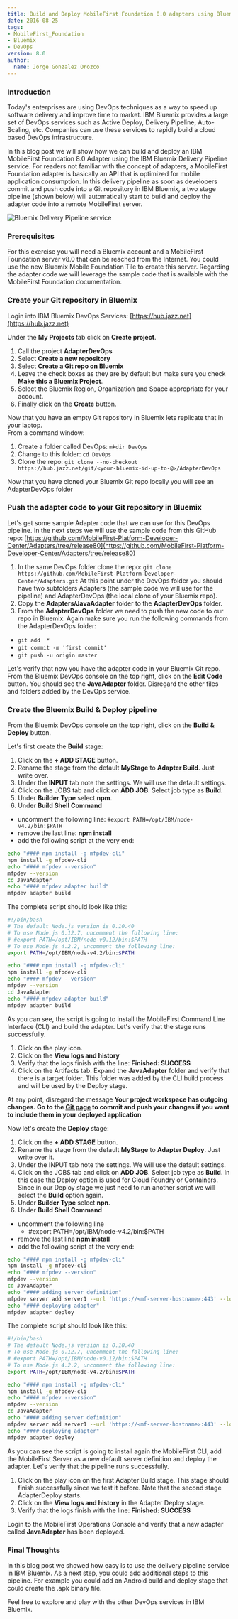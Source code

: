 ```yaml
---
title: Build and Deploy MobileFirst Foundation 8.0 adapters using Bluemix DevOps services
date: 2016-08-25
tags:
- MobileFirst_Foundation
- Bluemix
- DevOps
version: 8.0
author:
  name: Jorge Gonzalez Orozco
---
```


### Introduction
Today's enterprises are using DevOps techniques as a way to speed up software delivery and improve time to market. IBM Bluemix provides a large set of DevOps services such as Active Deploy, Delivery Pipeline, Auto-Scaling, etc. Companies can use these services to rapidly build a cloud based DevOps infrastructure.

In this blog post we will show how we can build and deploy an IBM MobileFirst Foundation 8.0 Adapter using the IBM Bluemix Delivery Pipeline service. For readers not familiar with the concept of adapters, a MobileFirst Foundation adapter is basically an API that is optimized for mobile application consumption. In this delivery pipeline as soon as developers commit and push code into a Git repository in IBM Bluemix, a two stage pipeline (shown below) will automatically start to build and deploy the adapter code into a remote MobileFirst server.

![Bluemix Delivery Pipeline service]({{site.baseurl}}/assets/blog/2016-08-25-mobilefirst-devops-in-bluemix/devops.png)

### Prerequisites
For this exercise you will need a Bluemix account and a MobileFirst Foundation server v8.0 that can be reached from the Internet. You could use the new Bluemix Mobile Foundation Tile to create this server. Regarding the adapter code we will leverage the sample code that is available with the MobileFirst Foundation documentation.

### Create your Git repository in Bluemix
Login into IBM Bluemix DevOps Services: [https://hub.jazz.net](https://hub.jazz.net)

Under the **My Projects** tab click on **Create project**.

1. Call the project **AdapterDevOps**
2. Select **Create a new repository**
3. Select **Create a Git repo on Bluemix**
4. Leave the check boxes as they are by default but make sure you check **Make this a Bluemix Project**.
5. Select the Bluemix Region, Organization and Space appropriate for your account.
6. Finally click on the **Create** button.

Now that you have an empty Git repository in Bluemix lets replicate that in your laptop.  
From a command window:

1. Create a folder called DevOps: `mkdir DevOps`
2. Change to this folder: `cd DevOps`
3. Clone the repo: `git clone --no-checkout https://hub.jazz.net/git/<your-bluemix-id-up-to-@>/AdapterDevOps`

Now that you have cloned your Bluemix Git repo locally you will see an AdapterDevOps folder

### Push the adapter code to your Git repository in Bluemix
Let's get some sample Adapter code that we can use for this DevOps pipeline. In the next steps we will use the sample code from this GitHub repo: [https://github.com/MobileFirst-Platform-Developer-Center/Adapters/tree/release80](https://github.com/MobileFirst-Platform-Developer-Center/Adapters/tree/release80)

1. In the same DevOps folder clone the repo: `git clone https://github.com/MobileFirst-Platform-Developer-Center/Adapters.git`
    At this point under the DevOps folder you should have two subfolders Adapters (the sample code we will use for the pipeline) and AdapterDevOps (the local clone of your Bluemix repo).
2. Copy the **Adapters/JavaAdapter** folder to the **AdapterDevOps** folder.
3. From the **AdapterDevOps** folder we need to push the new code to our repo in Bluemix. Again make sure you run the following commands from the AdapterDevOps folder:
  - `git add  *`
  - `git commit -m 'first commit'`
  - `git push -u origin master`

Let's verify that now you have the adapter code in your Bluemix Git repo. From the Bluemix DevOps console on the top right, click on the **Edit Code** button.   You should see the **JavaAdapter** folder. Disregard the other files and folders added by the DevOps service.

### Create the Bluemix Build &amp; Deploy pipeline
From the Bluemix DevOps console on the top right, click on the **Build &amp; Deploy** button.

Let's first create the **Build** stage:

1. Click on the **+ ADD STAGE** button.
2. Rename the stage from the default **MyStage** to **Adapter Build**. Just write over.
3. Under the **INPUT** tab note the settings. We will use the default settings.
4. Click on the JOBS tab and click on **ADD JOB**. Select job type as **Build**.
5. Under **Builder Type** select **npm**.
6. Under **Build Shell Command**
  - uncomment the following line: `#export PATH=/opt/IBM/node-v4.2/bin:$PATH`
  - remove the last line: **npm install**
  - add the following script at the very end:

```bash
echo "#### npm install -g mfpdev-cli"
npm install -g mfpdev-cli
echo "#### mfpdev --version"
mfpdev --version
cd JavaAdapter
echo "#### mfpdev adapter build"
mfpdev adapter build
```

The complete script should look like this:

```bash
#!/bin/bash
# The default Node.js version is 0.10.40
# To use Node.js 0.12.7, uncomment the following line:
# #export PATH=/opt/IBM/node-v0.12/bin:$PATH
# To use Node.js 4.2.2, uncomment the following line:
export PATH=/opt/IBM/node-v4.2/bin:$PATH

echo "#### npm install -g mfpdev-cli"
npm install -g mfpdev-cli
echo "#### mfpdev --version"
mfpdev --version
cd JavaAdapter
echo "#### mfpdev adapter build"
mfpdev adapter build
```

As you can see, the script is going to install the MobileFirst Command Line Interface (CLI) and build the adapter. Let's verify that the stage runs successfully.

1. Click on the play icon.
2. Click on the **View logs and history**
3. Verify that the logs finish with the line: **Finished: SUCCESS**
4. Click on the Artifacts tab. Expand the **JavaAdapter** folder and verify that there is a target folder. This folder was added by the CLI build process and will be used by the Deploy stage.

At any point, disregard the message **Your project workspace has outgoing changes. Go to the [Git page](https://hub.jazz.net/code/git/git-repository.html#/code/gitapi/clone/file/jorgego-OrionContent/jorgego%20%7C%20AdapterDevOps) to commit and push your changes if you want to include them in your deployed application**

Now let's create the **Deploy** stage:

1. Click on the **+ ADD STAGE** button.
2. Rename the stage from the default **MyStage** to **Adapter Deploy**. Just write over it.
3. Under the INPUT tab note the settings. We will use the default settings.
4. Click on the JOBS tab and click on **ADD JOB**. Select job type as **Build**. In this case the Deploy option is used for Cloud Foundry or Containers. Since in our Deploy stage we just need to run another script we will select the **Build** option again.
5. Under **Builder Type** select **npn**.
6. Under **Build Shell Command**
  - uncomment the following line
    - #export PATH=/opt/IBM/node-v4.2/bin:$PATH
  - remove the last line **npm install**
  - add the following script at the very end:

```bash
echo "#### npm install -g mfpdev-cli"
npm install -g mfpdev-cli
echo "#### mfpdev --version"
mfpdev --version
cd JavaAdapter
echo "#### adding server definition"
mfpdev server add server1 --url 'https://<mf-server-hostname>:443' --login '<username>' --password '<password>' --setdefault
echo "#### deploying adapter"
mfpdev adapter deploy
```


The complete script should look like this:

```bash
#!/bin/bash
# The default Node.js version is 0.10.40
# To use Node.js 0.12.7, uncomment the following line:
# #export PATH=/opt/IBM/node-v0.12/bin:$PATH
# To use Node.js 4.2.2, uncomment the following line:
export PATH=/opt/IBM/node-v4.2/bin:$PATH

echo "#### npm install -g mfpdev-cli"
npm install -g mfpdev-cli
echo "#### mfpdev --version"
mfpdev --version
cd JavaAdapter
echo "#### adding server definition"
mfpdev server add server1 --url 'https://<mf-server-hostname>:443' --login '<username>' --password '<password>' --setdefault
echo "#### deploying adapter"
mfpdev adapter deploy
```

As you can see the script is going to install again the MobileFirst CLI, add the MobileFirst Server as a new default server definition and deploy the adapter.   Let's verify that the pipeline runs successfully.

1. Click on the play icon on the first Adapter Build stage. This stage should finish successfully since we test it before. Note that the second stage AdapterDeploy starts.
2. Click on the **View logs and history** in the Adapter Deploy stage.
3. Verify that the logs finish with the line: **Finished: SUCCESS**

Login to the MobileFirst Operations Console and verify that a new adapter called **JavaAdapter** has been deployed.



### Final Thoughts
In this blog post we showed how easy is to use the delivery pipeline service in IBM Bluemix. As a next step, you could add additional steps to this pipeline.   For example you could add an Android build and deploy stage that could create the .apk binary file.

Feel free to explore and play with the other DevOps services in IBM Bluemix.
